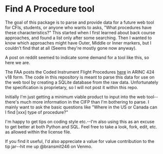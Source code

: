 # Find A Procedure tool

The goal of this package is to parse and provide data for a future web tool for CFIs, students, or anyone who wants to asks, "What procedures have these characteristics?" This started when I first learned about back course approaches, and found a list only after some searching. Then I wanted to know which approaches might have Outer, Middle or Inner markers, but I couldn't find that at all (Seems they're mostly gone now anyway).

A post on reddit seemed to indicate some demand for a tool like this, so here we are.

The FAA posts the Coded Instrument Flight Procedures [here](https://www.faa.gov/air_traffic/flight_info/aeronav/digital_products/cifp) in ARINC 424 v18 form. The code in this repository is meant to parse this data for use on the web tool by creating a SQLite database from the raw data. Unfortunately the specification is proprietary, so I will not post it within this repo.

Initially I'm just getting a minimum viable product to input into the web tool--there's much more information in the CIFP than I'm bothering to parse. I mainly want to ask the basic questions like "Where in the US or Canada can I find [xxx] type of procedure?"

I'm happy to get tips on coding style etc.--I'm also using this as an excuse to get better at both Python and SQL. Feel free to take a look, fork, edit, etc. as allowed within the license file.

If you find it useful, I'd also appreciate a value for value contribution to the tip jar--hit me up @bransmit246 on Venmo.